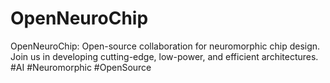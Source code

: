 # OpenNeuroChip
OpenNeuroChip: Open-source collaboration for neuromorphic chip design. Join us in developing cutting-edge, low-power, and efficient architectures. #AI #Neuromorphic #OpenSource
